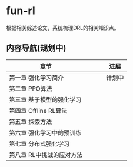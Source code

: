 # fun-rl

根据相关综述论文，系统梳理DRL的相关知识点。



## 内容导航(规划中)

| 章节                      |      |      |      | 进展   |
| ------------------------- | ---- | ---- | ---- | ------ |
| 第一章 强化学习简介       |      |      |      | 计划中 |
| 第二章 PPO算法            |      |      |      |        |
| 第三章 基于模型的强化学习 |      |      |      |        |
| 第四章 Offline RL算法     |      |      |      |        |
| 第五章 探索方法           |      |      |      |        |
| 第六章 强化学习中的预训练 |      |      |      |        |
| 第七章 分布式强化学习     |      |      |      |        |
| 第八章 RL中挑战的应对方法 |      |      |      |        |

